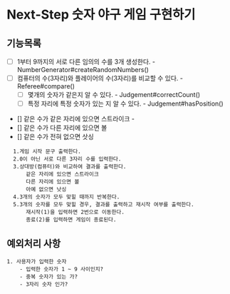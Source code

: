# Next-Step 숫자 야구 게임 구현하기

## 기능목록

- [ ] 1부터 9까지의 서로 다른 임의의 수를 3개 생성한다. - NumberGenerator#createRandomNumbers()
- [ ] 컴퓨터의 수(3자리)와 플레이어의 수(3자리)를 비교할 수 있다. - Referee#compare()
  - [ ] 몇개의 숫자가 같은지 알 수 있다. - Judgement#correctCount()
  - [ ] 특정 자리에 특정 숫자가 있는 지 알 수 있다. - Judgement#hasPosition() 
- [] 같은 수가 같은 자리에 있으면 스트라이크 -
- [] 같은 수가 다른 자리에 있으면 볼
- [] 같은 수가 전혀 없으면 삿싱 

```
  1.게임 시작 문구 출력한다.
  2.0이 아닌 서로 다른 3자리 수를 입력한다.
  3.상대방(컴퓨터)와 비교하여 결과를 출력한다.
      같은 자리에 있으면 스트라이크
      다른 자리에 있으면 볼
      아예 없으면 낫싱
  4.3개의 숫자가 모두 맞힐 때까지 반복한다.
  5.3개의 숫자를 모두 맞힐 경우, 결과를 출력하고 재시작 여부를 출력한다.
      재시작(1)을 입력하면 2번으로 이동한다.
      종료(2)를 입력하면 게임이 종료된다.
```      

## 예외처리 사항
    1. 사용자가 입력한 숫자
        - 입력한 숫자가 1 ~ 9 사이인지? 
        - 중복 숫자가 있는 가?
        - 3자리 숫자 인가?